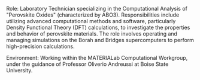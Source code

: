 Role:
Laboratory Technician specializing in the Computational Analysis of "Perovskite Oxides" (characterized by ABO3). Responsibilities include utilizing advanced computational methods and software, particularly Density Functional Theory (DFT) calculations, to investigate the properties and behavior of perovskite materials. The role involves operating and managing simulations on the Borah and Bridges supercomputers to perform high-precision calculations.

Environment:
Working within the MATERIALab Computational Workgroup, under the guidance of Professor Oliverio Andreussi at Boise State University. 
